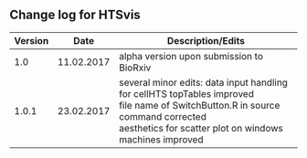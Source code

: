 ## Change log for HTSvis<br />

| Version | Date | Description/Edits |
| --- | --- | --- |
| 1.0 | 11.02.2017 | alpha version upon submission to BioRxiv |
| 1.0.1 | 23.02.2017 | several minor edits: data input handling for cellHTS topTables improved<br />file name of SwitchButton.R in source command corrected <br /> aesthetics for scatter plot on windows machines improved |

